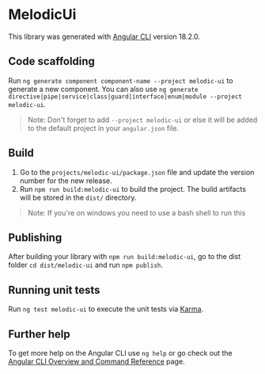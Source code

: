 # MelodicUi

This library was generated with [Angular CLI](https://github.com/angular/angular-cli) version 18.2.0.

## Code scaffolding

Run `ng generate component component-name --project melodic-ui` to generate a new component. You can also use `ng generate directive|pipe|service|class|guard|interface|enum|module --project melodic-ui`.

> Note: Don't forget to add `--project melodic-ui` or else it will be added to the default project in your `angular.json` file.

## Build

1. Go to the `projects/melodic-ui/package.json` file and update the version number for the new release.
1. Run `npm run build:melodic-ui` to build the project. The build artifacts will be stored in the `dist/` directory.

> Note: If you're on windows you need to use a bash shell to run this

## Publishing

After building your library with `npm run build:melodic-ui`, go to the dist folder `cd dist/melodic-ui` and run `npm publish`.

## Running unit tests

Run `ng test melodic-ui` to execute the unit tests via [Karma](https://karma-runner.github.io).

## Further help

To get more help on the Angular CLI use `ng help` or go check out the [Angular CLI Overview and Command Reference](https://angular.dev/tools/cli) page.

